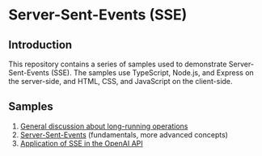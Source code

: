 # Server-Sent-Events (SSE)

## Introduction

This repository contains a series of samples used to demonstrate Server-Sent-Events (SSE). The samples use TypeScript, Node.js, and Express on the server-side, and HTML, CSS, and JavaScript on the client-side.

## Samples

1. [General discussion about long-running operations](./src/long-running.ts)
2. [Server-Sent-Events](./src/server-sent-events.ts) (fundamentals, more advanced concepts)
3. [Application of SSE in the OpenAI API](./src/openai.ts)
